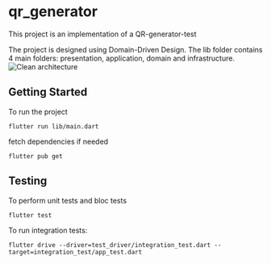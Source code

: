 # qr_generator
This project is an implementation of a QR-generator-test

The project is designed using Domain-Driven Design. The lib folder contains 4 main folders: presentation, application, domain and infrastructure.
![Clean architecture](https://resocoder.com/wp-content/uploads/2020/03/DDD-Flutter-Diagram-v3.svg)

## Getting Started

To run the project
``` console
flutter run lib/main.dart
```

fetch dependencies if needed
``` console
flutter pub get
```


## Testing
To perform unit tests and bloc tests
``` console
flutter test
```

To run integration tests:
``` console
flutter drive --driver=test_driver/integration_test.dart --target=integration_test/app_test.dart
```